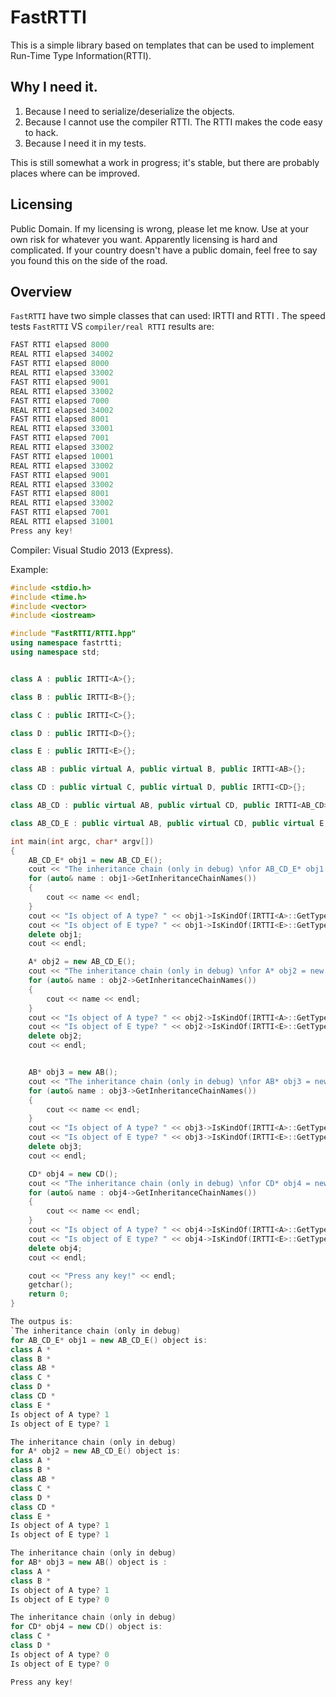 # FastRTTI
This is a simple library based on templates that can be used to implement Run-Time Type Information(RTTI).

## Why I need it.
1. Because I need to serialize/deserialize the objects. 
2. Because I cannot use the compiler RTTI. The RTTI makes the code easy to hack.
2. Because I need it in my tests.
 
This is still somewhat a work in progress; it's stable, but there are probably places where can be improved.

## Licensing 
Public Domain. If my licensing is wrong, please let me know. Use at your own risk for whatever you want. Apparently licensing is hard and complicated. If your country doesn't have a public domain, feel free to say you found this on the side of the road. 


## Overview
`FastRTTI` have two simple classes that can used: IRTTI and RTTI . 
The speed tests `FastRTTI` VS `compiler/real RTTI` results are:
```c++
FAST RTTI elapsed 8000
REAL RTTI elapsed 34002
FAST RTTI elapsed 8000
REAL RTTI elapsed 33002
FAST RTTI elapsed 9001
REAL RTTI elapsed 33002
FAST RTTI elapsed 7000
REAL RTTI elapsed 34002
FAST RTTI elapsed 8001
REAL RTTI elapsed 33001
FAST RTTI elapsed 7001
REAL RTTI elapsed 33002
FAST RTTI elapsed 10001
REAL RTTI elapsed 33002
FAST RTTI elapsed 9001
REAL RTTI elapsed 33002
FAST RTTI elapsed 8001
REAL RTTI elapsed 33002
FAST RTTI elapsed 7001
REAL RTTI elapsed 31001
Press any key!
```
Compiler: Visual Studio 2013 (Express).


Example: 
```c++
#include <stdio.h>
#include <time.h>
#include <vector>
#include <iostream>

#include "FastRTTI/RTTI.hpp"
using namespace fastrtti;
using namespace std;


class A : public IRTTI<A>{};

class B : public IRTTI<B>{};

class C : public IRTTI<C>{};

class D : public IRTTI<D>{};

class E : public IRTTI<E>{};

class AB : public virtual A, public virtual B, public IRTTI<AB>{};

class CD : public virtual C, public virtual D, public IRTTI<CD>{};

class AB_CD : public virtual AB, public virtual CD, public IRTTI<AB_CD>{};

class AB_CD_E : public virtual AB, public virtual CD, public virtual E, public IRTTI<AB_CD_E>{};

int main(int argc, char* argv[])
{
    AB_CD_E* obj1 = new AB_CD_E();
    cout << "The inheritance chain (only in debug) \nfor AB_CD_E* obj1 = new AB_CD_E() object is: " << endl;
    for (auto& name : obj1->GetInheritanceChainNames())
    {
        cout << name << endl;
    }
    cout << "Is object of A type? " << obj1->IsKindOf(IRTTI<A>::GetTypeID()) << endl;
    cout << "Is object of E type? " << obj1->IsKindOf(IRTTI<E>::GetTypeID()) << endl;
    delete obj1;
    cout << endl;

    A* obj2 = new AB_CD_E();
    cout << "The inheritance chain (only in debug) \nfor A* obj2 = new AB_CD_E() object is: " << endl;
    for (auto& name : obj2->GetInheritanceChainNames())
    {
        cout << name << endl;
    }
    cout << "Is object of A type? " << obj2->IsKindOf(IRTTI<A>::GetTypeID()) << endl;
    cout << "Is object of E type? " << obj2->IsKindOf(IRTTI<E>::GetTypeID()) << endl;
    delete obj2;
    cout << endl;


    AB* obj3 = new AB();
    cout << "The inheritance chain (only in debug) \nfor AB* obj3 = new AB() object is : " << endl;
    for (auto& name : obj3->GetInheritanceChainNames())
    {
        cout << name << endl;
    }
    cout << "Is object of A type? " << obj3->IsKindOf(IRTTI<A>::GetTypeID()) << endl;
    cout << "Is object of E type? " << obj3->IsKindOf(IRTTI<E>::GetTypeID()) << endl;
    delete obj3;
    cout << endl;

    CD* obj4 = new CD();
    cout << "The inheritance chain (only in debug) \nfor CD* obj4 = new CD() object is: " << endl;
    for (auto& name : obj4->GetInheritanceChainNames())
    {
        cout << name << endl;
    }
    cout << "Is object of A type? " << obj4->IsKindOf(IRTTI<A>::GetTypeID()) << endl;
    cout << "Is object of E type? " << obj4->IsKindOf(IRTTI<E>::GetTypeID()) << endl;
    delete obj4;
    cout << endl;

    cout << "Press any key!" << endl;
    getchar();
    return 0;
}

The outpus is:
`The inheritance chain (only in debug)
for AB_CD_E* obj1 = new AB_CD_E() object is:
class A *
class B *
class AB *
class C *
class D *
class CD *
class E *
Is object of A type? 1
Is object of E type? 1

The inheritance chain (only in debug)
for A* obj2 = new AB_CD_E() object is:
class A *
class B *
class AB *
class C *
class D *
class CD *
class E *
Is object of A type? 1
Is object of E type? 1

The inheritance chain (only in debug)
for AB* obj3 = new AB() object is :
class A *
class B *
Is object of A type? 1
Is object of E type? 0

The inheritance chain (only in debug)
for CD* obj4 = new CD() object is:
class C *
class D *
Is object of A type? 0
Is object of E type? 0

Press any key!
```
